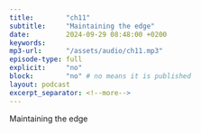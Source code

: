 ```yaml
---
title:        "ch11"
subtitle:     "Maintaining the edge"
date:         2024-09-29 08:48:00 +0200
keywords:
mp3-url:      "/assets/audio/ch11.mp3"
episode-type: full
explicit:     "no"
block:        "no" # no means it is published
layout: podcast
excerpt_separator: <!--more-->
---
```

Maintaining the edge
